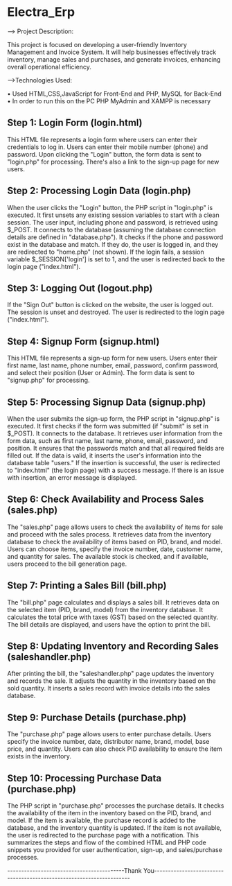 # Electra_Erp

--> Project Description:

This project is focused on developing a user-friendly Inventory Management and Invoice System. It will help businesses effectively track inventory, manage sales and purchases, and generate invoices, enhancing overall operational efficiency.

-->Technologies Used:

  • Used HTML,CSS,JavaScript for Front-End and PHP, MySQL for Back-End <br>
  • In order to run this on the PC PHP MyAdmin and XAMPP is necessary
  
Step 1: Login Form (login.html)
---
This HTML file represents a login form where users can enter their credentials to log in.
Users can enter their mobile number (phone) and password.
Upon clicking the "Login" button, the form data is sent to "login.php" for processing.
There's also a link to the sign-up page for new users.

Step 2: Processing Login Data (login.php)
---
When the user clicks the "Login" button, the PHP script in "login.php" is executed.
It first unsets any existing session variables to start with a clean session.
The user input, including phone and password, is retrieved using $_POST.
It connects to the database (assuming the database connection details are defined in "database.php").
It checks if the phone and password exist in the database and match. If they do, the user is logged in, and they are redirected to "home.php" (not shown).
If the login fails, a session variable $_SESSION['login'] is set to 1, and the user is redirected back to the login page ("index.html").

Step 3: Logging Out (logout.php)
---
If the "Sign Out" button is clicked on the website, the user is logged out.
The session is unset and destroyed.
The user is redirected to the login page ("index.html").

Step 4: Signup Form (signup.html)
---
This HTML file represents a sign-up form for new users.
Users enter their first name, last name, phone number, email, password, confirm password, and select their position (User or Admin).
The form data is sent to "signup.php" for processing.

Step 5: Processing Signup Data (signup.php)
---
When the user submits the sign-up form, the PHP script in "signup.php" is executed.
It first checks if the form was submitted (if "submit" is set in $_POST).
It connects to the database.
It retrieves user information from the form data, such as first name, last name, phone, email, password, and position.
It ensures that the passwords match and that all required fields are filled out.
If the data is valid, it inserts the user's information into the database table "users."
If the insertion is successful, the user is redirected to "index.html" (the login page) with a success message.
If there is an issue with insertion, an error message is displayed.

Step 6: Check Availability and Process Sales (sales.php)
---
The "sales.php" page allows users to check the availability of items for sale and proceed with the sales process.
It retrieves data from the inventory database to check the availability of items based on PID, brand, and model.
Users can choose items, specify the invoice number, date, customer name, and quantity for sales.
The available stock is checked, and if available, users proceed to the bill generation page.

Step 7: Printing a Sales Bill (bill.php)
---
The "bill.php" page calculates and displays a sales bill.
It retrieves data on the selected item (PID, brand, model) from the inventory database.
It calculates the total price with taxes (GST) based on the selected quantity.
The bill details are displayed, and users have the option to print the bill.

Step 8: Updating Inventory and Recording Sales (saleshandler.php)
---
After printing the bill, the "saleshandler.php" page updates the inventory and records the sale.
It adjusts the quantity in the inventory based on the sold quantity.
It inserts a sales record with invoice details into the sales database.

Step 9: Purchase Details (purchase.php)
---
The "purchase.php" page allows users to enter purchase details.
Users specify the invoice number, date, distributor name, brand, model, base price, and quantity.
Users can also check PID availability to ensure the item exists in the inventory.

Step 10: Processing Purchase Data (purchase.php)
---
The PHP script in "purchase.php" processes the purchase details.
It checks the availability of the item in the inventory based on the PID, brand, and model.
If the item is available, the purchase record is added to the database, and the inventory quantity is updated.
If the item is not available, the user is redirected to the purchase page with a notification.
This summarizes the steps and flow of the combined HTML and PHP code snippets you provided for user authentication, sign-up, and sales/purchase processes.

------------------------------------------Thank You---------------------------------------------------------------------
